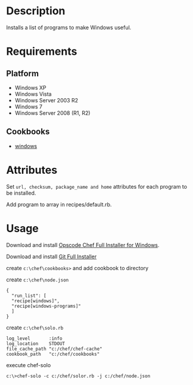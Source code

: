 Description
===========

Installs a list of programs to make Windows useful.

Requirements
============

Platform
--------
 
* Windows XP
* Windows Vista
* Windows Server 2003 R2
* Windows 7
* Windows Server 2008 (R1, R2)
 
Cookbooks
---------
 
* [windows](https://github.com/opscode-cookbooks/windows)

Attributes
==========

Set `url, checksum, package_name and home` attributes for each program to be installed.

Add program to array in recipes/default.rb. 

Usage
=====

Download and install [Opscode Chef Full Installer for Windows](http://opscode.com/chef/install.msi).

Download and install [Git Full Installer](http://msysgit.googlecode.com/files/Git-1.7.8-preview20111206.exe)

create `c:\chef\cookbooks>` and add cookbook to directory

create `c:\chef\node.json`
  
    {
      "run_list": [
      "recipe[windows]",
      "recipe[windows-programs]"
      ]
    }

create `c:\chef\solo.rb`
  
    log_level		:info
    log_location	STDOUT
    file_cache_path	"c:/chef/chef-cache"
    cookbook_path	"c:/chef/cookbooks"
	
execute chef-solo

`c:\>chef-solo -c c:/chef/solor.rb -j c:/chef/node.json`
